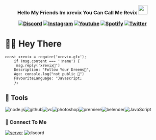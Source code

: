 <h3 align="center">Hello My Friends Im xrevix You Can Call Me Revix </a><img src="https://cdn.discordapp.com/emojis/862221093073715200.gif?v=1" width="30">





<p align="center">
  <a href="https://discord.gg/gpwu5SgVdg"><img alt="Discord" title="Discord" src="https://img.shields.io/badge/-Discord-7289DA?style=for-the-badge&logo=discord&logoColor=white"/></a>
  <a href="https://instagram.com/xrevix.gfx"><img alt="Instagram" title="Instagram" src="https://img.shields.io/badge/-Instagram-E1306C?style=for-the-badge&logo=instagram&logoColor=white"/></a>
  <a href="https://www.youtube.com/channel/UC1qEnKdcl5pen_04O8HpzOQ"><img alt="Youtube" title="Youtube" src="https://img.shields.io/badge/-Youtube-FF0000?style=for-the-badge&logo=youtube&logoColor=white"/></a>
     <a href="https://open.spotify.com/user/ilh15lfeqznq6s2egokr4njnd"><img alt="Spotify" title="Spotify" src="https://img.shields.io/badge/Spotify-%231DB954.svg?&style=for-the-badge&logo=spotify&logoColor=white"/></a>
  <a href="https://twitter.com/xrevix_fn"><img alt="Twitter" title="Twitter" src="https://img.shields.io/badge/-Twitter-7289DA?style=for-the-badge&logo=Twitter&logoColor=white"/></a>
  
  
  
</p>

#  🙋‍♂️ Hey There
```
const xrevix = require('xrevix.gfx');
    if (msg.content === '!name') {
     msg.reply('xrevix👻')
    Description: "Follow Your Dreems💚",
    Age: console.log("not public 💩")
    FavouriteLanguage: "Javascript; 
    };
```

## 🔧 Tools

![node.js](https://img.icons8.com/color/70/nodejs.png)![github](https://img.icons8.com/material-outlined/70/github.png)![vc](https://img.icons8.com/color/70/visual-studio-code-2019.png)![photoshop](https://img.icons8.com/fluent/70/adobe-photoshop.png)![premiere](https://img.icons8.com/color/70/adobe-premiere-pro--v1.png)![belender](https://upload.wikimedia.org/wikipedia/commons/thumb/0/0c/Blender_logo_no_text.svg/70px-Blender_logo_no_text.svg.png)![JavaScript](https://img.icons8.com/color/70/javascript.png)





### 🔗 Connect To Me



[![server](https://discord.com/api/guilds/860065216309493770/widget.png?style=banner2)](https://discord.gg/Qk6j2fpeat) ![discord](https://discord.c99.nl/widget/theme-3/777449557876277249.png)



